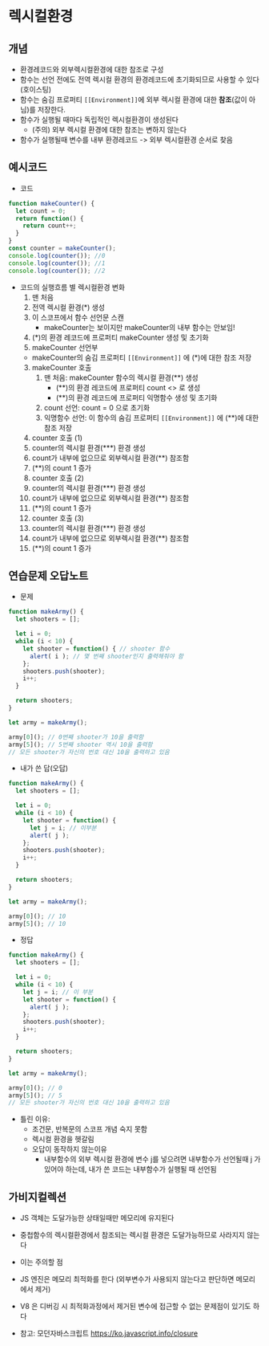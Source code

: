 # 렉시컬환경

## 개념
- 환경레코드와 외부렉시컬환경에 대한 참조로 구성
- 함수는 선언 전에도 전역 렉시컬 환경의 환경레코드에 초기화되므로 사용할 수 있다 (호이스팅)
- 함수는 숨김 프로퍼티 `[[Environment]]`에 외부 렉시컬 환경에 대한 **참조**(값이 아님)를 저장한다.
- 함수가 실행될 때마다 독립적인 렉시컬환경이 생성된다
   - (주의) 외부 렉시컬 환경에 대한 참조는 변하지 않는다
- 함수가 실행될때 변수를 내부 환경레코드 -> 외부 렉시컬환경 순서로 찾음

## 예시코드
- 코드
```javascript
function makeCounter() {
  let count = 0;
  return function() {
    return count++;
  }
}
const counter = makeCounter();
console.log(counter()); //0
console.log(counter()); //1
console.log(counter()); //2
```
- 코드의 실행흐름 별 렉시컬환경 변화
  1. 맨 처음
    1. 전역 렉시컬 환경(*) 생성
    2. 이 스코프에서 함수 선언문 스캔
       - makeCounter는 보이지만 makeCounter의 내부 함수는 안보임!
    3. (*)의 환경 레코드에 프로퍼티 makeCounter 생성 및 초기화
  2. makeCounter 선언부
    - makeCounter의 숨김 프로퍼티 `[[Environment]]` 에 (*)에 대한 참조 저장
  3. makeCounter 호출
      1. 맨 처음: makeCounter 함수의 렉시컬 환경(**) 생성
         - (**)의 환경 레코드에 프로퍼티 count <<uninitialized>> 로 생성
         - (**)의 환경 레코드에 프로퍼티 익명함수 생성 및 초기화
      2. count 선언: count = 0 으로 초기화
      3. 익명함수 선언: 이 함수의 숨김 프로퍼티 `[[Environment]]` 에 (**)에 대한 참조 저장
  4. counter 호출 (1)
    1. counter의 렉시컬 환경(***) 환경 생성
    2. count가 내부에 없으므로 외부렉시컬 환경(**) 참조함
    3. (**)의 count 1 증가
  5. counter 호출 (2)
    1. counter의 렉시컬 환경(***) 환경 생성
    2. count가 내부에 없으므로 외부렉시컬 환경(**) 참조함
    3. (**)의 count 1 증가
  6. counter 호출 (3)
    1. counter의 렉시컬 환경(***) 환경 생성
    2. count가 내부에 없으므로 외부렉시컬 환경(**) 참조함
    3. (**)의 count 1 증가
     
## 연습문제 오답노트
- 문제
```javascript
function makeArmy() {
  let shooters = [];

  let i = 0;
  while (i < 10) {
    let shooter = function() { // shooter 함수
      alert( i ); // 몇 번째 shooter인지 출력해줘야 함
    };
    shooters.push(shooter);
    i++;
  }

  return shooters;
}

let army = makeArmy();

army[0](); // 0번째 shooter가 10을 출력함
army[5](); // 5번째 shooter 역시 10을 출력함
// 모든 shooter가 자신의 번호 대신 10을 출력하고 있음
```
- 내가 쓴 답(오답)
```javascript
function makeArmy() {
  let shooters = [];

  let i = 0;
  while (i < 10) {
    let shooter = function() { 
      let j = i; // 이부분
      alert( j ); 
    };
    shooters.push(shooter);
    i++;
  }

  return shooters;
}

let army = makeArmy();

army[0](); // 10
army[5](); // 10
```
- 정답
```javascript
function makeArmy() {
  let shooters = [];

  let i = 0;
  while (i < 10) {
    let j = i; // 이 부분
    let shooter = function() {
      alert( j );
    };
    shooters.push(shooter);
    i++;
  }

  return shooters;
}

let army = makeArmy();

army[0](); // 0
army[5](); // 5
// 모든 shooter가 자신의 번호 대신 10을 출력하고 있음
```
- 틀린 이유:
  - 조건문, 반복문의 스코프 개념 숙지 못함
  - 렉시컬 환경을 헷갈림
  - 오답이 동작하지 않는이유
    - 내부함수의 외부 렉시컬 환경에 변수 j를 넣으려면 내부함수가 선언될때 j 가 있어야 하는데, 내가 쓴 코드는 내부함수가 실행될 때 선언됨

## 가비지컬렉션

- JS 객체는 도달가능한 상태일때만 메모리에 유지된다
- 중첩함수의 렉시컬환경에서 참조되는 렉시컬 환경은 도달가능하므로 사라지지 않는다
- 이는 주의할 점
- JS 엔진은 메모리 최적화를 한다 (외부변수가 사용되지 않는다고 판단하면 메모리에서 제거)
- V8 은 디버깅 시 최적화과정에서 제거된 변수에 접근할 수 없는 문제점이 있기도 하다

- 참고: 모던자바스크립트 https://ko.javascript.info/closure
